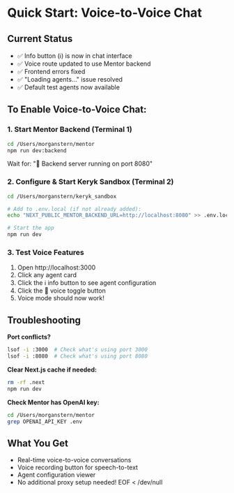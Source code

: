 # Quick Start: Voice-to-Voice Chat

## Current Status
- ✅ Info button (ℹ️) is now in chat interface  
- ✅ Voice route updated to use Mentor backend
- ✅ Frontend errors fixed
- ✅ "Loading agents..." issue resolved
- ✅ Default test agents now available

## To Enable Voice-to-Voice Chat:

### 1. Start Mentor Backend (Terminal 1)
```bash
cd /Users/morganstern/mentor
npm run dev:backend
```
Wait for: "🚀 Backend server running on port 8080"

### 2. Configure & Start Keryk Sandbox (Terminal 2)
```bash
cd /Users/morganstern/keryk_sandbox

# Add to .env.local (if not already added):
echo "NEXT_PUBLIC_MENTOR_BACKEND_URL=http://localhost:8080" >> .env.local

# Start the app
npm run dev
```

### 3. Test Voice Features
1. Open http://localhost:3000
2. Click any agent card
3. Click the ℹ️ info button to see agent configuration
4. Click the 🎤 voice toggle button
5. Voice mode should now work\!

## Troubleshooting

**Port conflicts?**
```bash
lsof -i :3000  # Check what's using port 3000
lsof -i :8080  # Check what's using port 8080
```

**Clear Next.js cache if needed:**
```bash
rm -rf .next
npm run dev
```

**Check Mentor has OpenAI key:**
```bash
cd /Users/morganstern/mentor
grep OPENAI_API_KEY .env
```

## What You Get
- Real-time voice-to-voice conversations
- Voice recording button for speech-to-text
- Agent configuration viewer
- No additional proxy setup needed\!
EOF < /dev/null